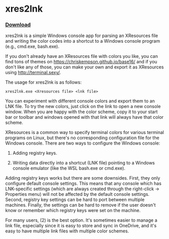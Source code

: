 
# xres2lnk

### [Download](https://github.com/agocke/xres2lnk/releases/download/1.1.0/xres2lnk.zip)


xres2lnk is a simple Windows console app for parsing an XResources file and writing
the color codes into a shortcut to a Windows console program (e.g., cmd.exe, bash.exe).


If you don't already have an XResources file with colors you like, you can find tons of
themes on https://chriskempson.github.io/base16/ and if you don't like any of those, you
can make your own and export it as XResources using http://terminal.sexy/.

The usage for xres2lnk is as follows:

```
xres2lnk.exe <Xresources file> <lnk file>
```

You can experiment with different console colors and export them to an LNK file.
To try the new colors, just click on the link to open a new console window. When you are happy with the color scheme, copy it to your start bar or toolbar and windows opened with
that link will always have that color scheme.


XResources is a common way to specify terminal colors for various terminal programs on
Linux, but there's no corresponding configuration file for the Windows console. There
are two ways to configure the Windows console:

1) Adding registry keys.

2) Writing data directly into a shortcut (LNK file) pointing to a Windows console
   emulator (like the WSL bash.exe or cmd.exe).

Adding registry keys works but there are some downsides. First, they only configure
default console settings. This means that any console which has LNK-specific settings
(which are always created through the right-click -> Properties menu) will not be
affected by the default console settings. Second, registry key settings can be hard
to port between multiple machines. Finally, the settings can be hard to remove if
the user doesn't know or remember which registry keys were set on the machine.

For many users, (2) is the best option. It's sometimes easier to manage a link file,
especially since it is easy to store and sync in OneDrive, and it's easy to have
multiple link files with multiple color schemes.
